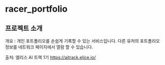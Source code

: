 # racer_portfolio

## 프로젝트 소개

개요 : 개인 포트폴리오를 손쉽게 기록할 수 있는 서비스입니다. 
다른 유저의 포트폴리오 정보를 네트워크 페이지에서 열람 할 수 있습니다.






출처: 엘리스 AI 트랙 1기 https://aitrack.elice.io/
